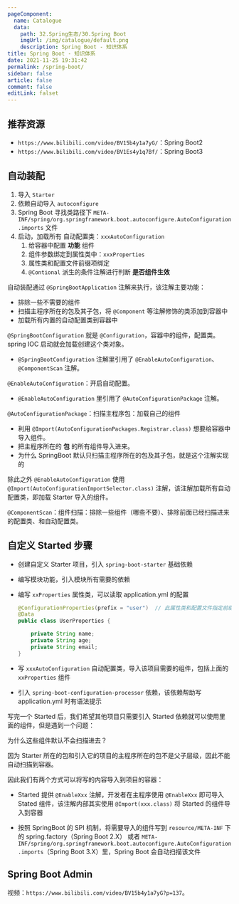 ```yaml
---
pageComponent: 
  name: Catalogue
  data: 
    path: 32.Spring生态/30.Spring Boot
    imgUrl: /img/catalogue/default.png
    description: Spring Boot - 知识体系
title: Spring Boot - 知识体系
date: 2021-11-25 19:31:42
permalink: /spring-boot/
sidebar: false
article: false
comment: false
editLink: falset
---
```



## 推荐资源

- `https://www.bilibili.com/video/BV15b4y1a7yG/`：Spring Boot2
- `https://www.bilibili.com/video/BV1Es4y1q7Bf/`：Spring Boot3

## 自动装配

1. 导入 `Starter`
2. 依赖自动导入 `autoconfigure`
3. Spring Boot 寻找类路径下 `META-INF/spring/org.springframework.boot.autoconfigure.AutoConfiguration.imports` 文件
4. 启动，加载所有 自动配置类：`xxxAutoConfiguration`
   1. 给容器中配置 **功能** 组件
   2. 组件参数绑定到属性类中：`xxxProperties`
   3. 属性类和配置文件前缀项绑定
   4. `@Contional` 派生的条件注解进行判断 **是否组件生效**




自动装配通过 `@SpringBootApplication` 注解来执行，该注解主要功能：

- 排除一些不需要的组件
- 扫描主程序所在的包及其子包，将 `@Component` 等注解修饰的类添加到容器中
- 加载所有内置的自动配置类到容器中

`@SpringBootConfiguration` 就是 `@Configuration`，容器中的组件，配置类。spring IOC 启动就会加载创建这个类对象。

- `@SpringBootConfiguration` 注解里引用了 `@EnableAutoConfiguration`、`@ComponentScan` 注解。

`@EnableAutoConfiguration`：开启自动配置。

- `@EnableAutoConfiguration` 里引用了 `@AutoConfigurationPackage` 注解。

`@AutoConfigurationPackage`：扫描主程序包：加载自己的组件

- 利用 `@Import(AutoConfigurationPackages.Registrar.class)` 想要给容器中导入组件。
- 把主程序所在的 **包** 的所有组件导入进来。
- 为什么 SpringBoot 默认只扫描主程序所在的包及其子包，就是这个注解实现的

除此之外 `@EnableAutoConfiguration` 使用 `@Import(AutoConfigurationImportSelector.class)` 注解，该注解加载所有自动配置类，即加载 Starter 导入的组件。

`@ComponentScan`：组件扫描：排除一些组件（哪些不要）、排除前面已经扫描进来的配置类、和自动配置类。


## 自定义 Started 步骤

- 创建自定义 Starter 项目，引入 `spring-boot-starter` 基础依赖

- 编写模块功能，引入模块所有需要的依赖

- 编写 `xxProperties` 属性类，可以读取 application.yml 的配置

  ```java
  @ConfigurationProperties(prefix = "user")  // 此属性类和配置文件指定前缀绑定
  @Data
  public class UserProperties {
  
      private String name;
      private String age;
      private String email;
  }
  
  ```

- 写 `xxxAutoConfiguration` 自动配置类，导入该项目需要的组件，包括上面的 `xxProperties` 组件

- 引入 `spring-boot-configuration-processor` 依赖，该依赖帮助写 application.yml 时有语法提示

写完一个 Started 后，我们希望其他项目只需要引入 Started 依赖就可以使用里面的组件，但是遇到一个问题：

为什么这些组件默认不会扫描进去？

因为 Starter 所在的包和引入它的项目的主程序所在的包不是父子层级，因此不能自动扫描到容器。

因此我们有两个方式可以将写的内容导入到项目的容器：

- Started 提供 `@EnableXxx` 注解，开发者在主程序使用 `@EnableXxx` 即可导入 Stated 组件，该注解内部其实使用 `@Import(xxx.class)` 将 Started 的组件导入到容器

- 按照 SpringBoot 的 SPI 机制，将需要导入的组件写到 `resource/META-INF` 下的 spring.factory（Spring Boot 2.X） 或者 `META-INF/spring/org.springframework.boot.autoconfigure.AutoConfiguration.imports`（Spring Boot 3.X）里，Spring Boot 会自动扫描该文件

  

## Spring Boot Admin

视频：`https://www.bilibili.com/video/BV15b4y1a7yG?p=137`。
